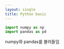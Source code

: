 ```yaml
---
layout: single
title: Python basic
---
```


```python
import numpy as np
import pandas as pd
```
numpy와 pandas를 불러들임

